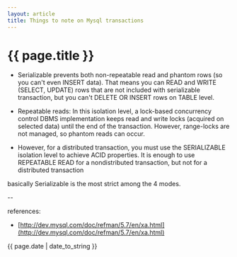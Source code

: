 ```yaml
---
layout: article
title: Things to note on Mysql transactions
---
```

# {{ page.title }}

* Serializable prevents both non-repeatable read and phantom rows (so you can't even INSERT data). That means you can READ and WRITE (SELECT, UPDATE) rows that are not included with serializable transaction, but you can't DELETE OR INSERT rows on TABLE level.

* Repeatable reads: In this isolation level, a lock-based concurrency control DBMS implementation keeps read and write locks (acquired on selected data) until the end of the transaction. However, range-locks are not managed, so phantom reads can occur.

* However, for a distributed transaction, you must use the SERIALIZABLE isolation level to achieve ACID properties. It is enough to use REPEATABLE READ for a nondistributed transaction, but not for a distributed transaction

basically Serializable is the most strict among the 4 modes. 

--

references:

* [http://dev.mysql.com/doc/refman/5.7/en/xa.html](http://dev.mysql.com/doc/refman/5.7/en/xa.html)

{{ page.date | date_to_string }}
